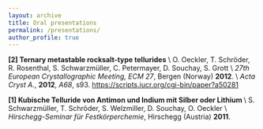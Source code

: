 ```yaml
---
layout: archive
title: Oral presentations
permalink: /presentations/
author_profile: true
---
```



<b>[2] Ternary metastable rocksalt-type tellurides</b> \\
       O. Oeckler, T. Schröder, R. Rosenthal, S. Schwarzmüller, C. Petermayer, D. Souchay, S. Grott \\
       <i>27th European Crystallographic Meeting, ECM 27</i>, Bergen (Norway) <b>2012</b>. \\
       <i>Acta Cryst A.</i>, <b>2012</b>, <i>A68</i>, s93.
       <a href="https://scripts.iucr.org/cgi-bin/paper?a50281">https://scripts.iucr.org/cgi-bin/paper?a50281</a>


<b>[1] Kubische Telluride von Antimon und Indium mit Silber oder Lithium </b> \\
       S. Schwarzmüller, T. Schröder, S. Welzmiller, D. Souchay, O. Oeckler \\
       <i>Hirschegg-Seminar für Festkörperchemie</i>, Hirschegg (Austria) <b>2011</b>. 
       


